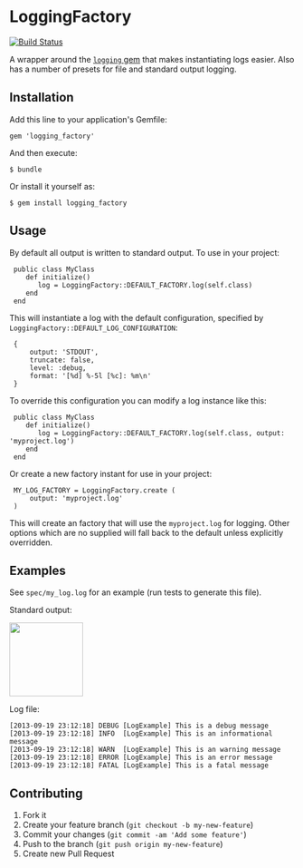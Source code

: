# LoggingFactory
[![Build Status](https://travis-ci.org/nayyara-samuel/logging_factory.svg?branch=v0.0.1)](https://travis-ci.org/nayyara-samuel/logging_factory)

A wrapper around the [`logging` gem](https://github.com/TwP/logging) that makes instantiating logs easier. Also has a number of presets for file and standard output logging. 

## Installation

Add this line to your application's Gemfile:

    gem 'logging_factory'

And then execute:

    $ bundle

Or install it yourself as:

    $ gem install logging_factory

## Usage
By default all output is written to standard output. To use in your project:

     public class MyClass
        def initialize()
           log = LoggingFactory::DEFAULT_FACTORY.log(self.class)
        end
     end

This will instantiate a log with the default configuration, specified by `LoggingFactory::DEFAULT_LOG_CONFIGURATION`:

     {
         output: 'STDOUT',
         truncate: false,
         level: :debug,
         format: '[%d] %-5l [%c]: %m\n'
     }
     
To override this configuration you can modify a log instance like this:

     public class MyClass
        def initialize()
           log = LoggingFactory::DEFAULT_FACTORY.log(self.class, output: 'myproject.log')
        end
     end

Or create a new factory instant for use in your project:


     MY_LOG_FACTORY = LoggingFactory.create (
         output: 'myproject.log'
     )


This will create an factory that will use the `myproject.log` for logging. Other options which are no supplied will fall back to the default unless explicitly overridden.

     
## Examples
See `spec/my_log.log` for an example (run tests to generate this file).

Standard output:

<img src='https://github.com/nayyara-samuel/logging-factory/blob/master/img/stdout.png?raw=true' height='130'>

Log file:

    [2013-09-19 23:12:18] DEBUG [LogExample] This is a debug message
    [2013-09-19 23:12:18] INFO  [LogExample] This is an informational message
    [2013-09-19 23:12:18] WARN  [LogExample] This is an warning message
    [2013-09-19 23:12:18] ERROR [LogExample] This is an error message
    [2013-09-19 23:12:18] FATAL [LogExample] This is a fatal message

## Contributing

1. Fork it
2. Create your feature branch (`git checkout -b my-new-feature`)
3. Commit your changes (`git commit -am 'Add some feature'`)
4. Push to the branch (`git push origin my-new-feature`)
5. Create new Pull Request
